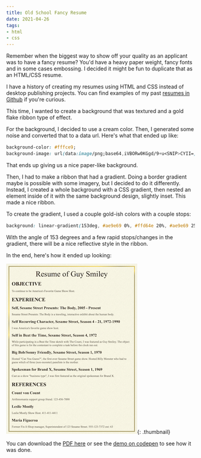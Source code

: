 ```yaml
---
title: Old School Fancy Resume
date: 2021-04-26
tags:
- html
- css
---
```

Remember when the biggest way to show off your quality as an applicant was to have a fancy resume? You'd have a heavy paper weight, fancy fonts and in some cases embossing.  I decided it might be fun to duplicate that as an HTML/CSS resume.

<!--more-->

I have a history of creating my resumes using HTML and CSS instead of desktop publishing projects.  You can find examples of my past [resumes in Github](https://github.com/aaronsaray/resume) if you're curious.

This time, I wanted to create a background that was textured and a gold flake ribbon type of effect.

For the background, I decided to use a cream color. Then, I generated some noise and converted that to a data url.  Here's what that ended up like:

```css
background-color: #fffce9;
background-image: url(data:image/png;base64,iVBORw0KGgd/9+u<SNIP>CYII=);
```

That ends up giving us a nice paper-like background.

Then, I had to make a ribbon that had a gradient.  Doing a border gradient maybe is possible with some imagery, but I decided to do it differently. Instead, I created a whole background with a CSS gradient, then nested an element inside of it with the same background design, slightly inset. This made a nice ribbon.

To create the gradient, I used a couple gold-ish colors with a couple stops:

```css
background: linear-gradient(153deg, #ae9e69 0%, #ffd64e 20%, #ae9e69 25%, #ffd64e 30%, #ae9e69 32%, #ae9e69 100%);
```

With the angle of 153 degrees and a few rapid stops/changes in the gradient, there will be a nice reflective style in the ribbon.

In the end, here's how it ended up looking:

[![Old School Resume](/uploads/2021/resume-guy-smiley.thumb.png)](/uploads/2021/resume-guy-smiley.png){: .thumbnail}

You can download the [PDF here](/uploads/2021/resume-guy-smiley.pdf) or see the [demo on codepen](https://codepen.io/aaronsaray/pen/jOydvKx) to see how it was done.